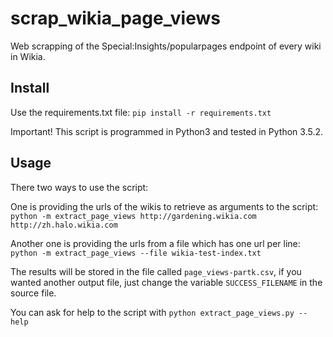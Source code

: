 # scrap_wikia_page_views
Web scrapping of the Special:Insights/popularpages endpoint of every wiki in Wikia.

## Install
Use the requirements.txt file: `pip install -r requirements.txt`

Important! This script is programmed in Python3 and tested in Python 3.5.2.

## Usage
There two ways to use the script:

One is providing the urls of the wikis to retrieve as arguments to the script:
`python -m extract_page_views http://gardening.wikia.com http://zh.halo.wikia.com`

Another one is providing the urls from a file which has one url per line:
`python -m extract_page_views --file wikia-test-index.txt`

The results will be stored in the file called `page_views-partk.csv`, if you wanted another output file, just change the variable `SUCCESS_FILENAME` in the source file.

You can ask for help to the script with `python extract_page_views.py --help`
